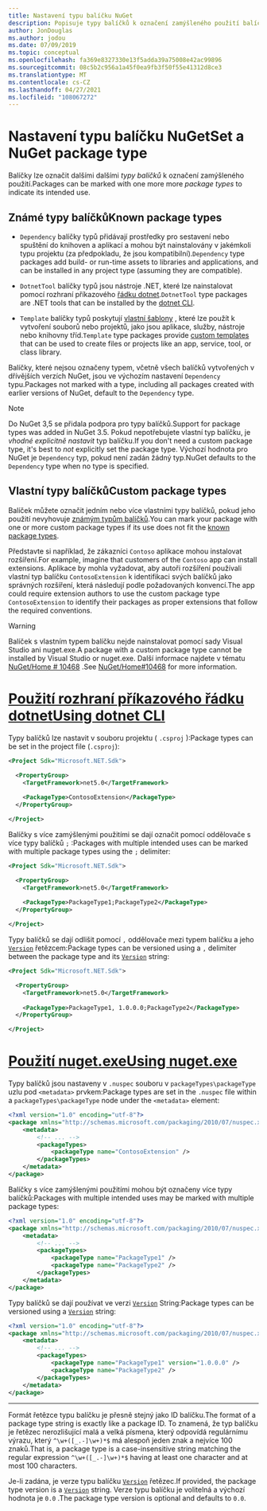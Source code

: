 ```yaml
---
title: Nastavení typu balíčku NuGet
description: Popisuje typy balíčků k označení zamýšleného použití balíčku.
author: JonDouglas
ms.author: jodou
ms.date: 07/09/2019
ms.topic: conceptual
ms.openlocfilehash: fa369e8327330e13f5adda39a75008e42ac99896
ms.sourcegitcommit: 08c5b2c956a1a45f0ea9fb3f50f55e41312d8ce3
ms.translationtype: MT
ms.contentlocale: cs-CZ
ms.lasthandoff: 04/27/2021
ms.locfileid: "108067272"
---
```

# <a name="set-a-nuget-package-type"></a><span data-ttu-id="a5961-103">Nastavení typu balíčku NuGet</span><span class="sxs-lookup"><span data-stu-id="a5961-103">Set a NuGet package type</span></span>

<span data-ttu-id="a5961-104">Balíčky lze označit dalšími dalšími *typy balíčků* k označení zamýšleného použití.</span><span class="sxs-lookup"><span data-stu-id="a5961-104">Packages can be marked with one more more *package types* to indicate its intended use.</span></span>

## <a name="known-package-types"></a><span data-ttu-id="a5961-105">Známé typy balíčků</span><span class="sxs-lookup"><span data-stu-id="a5961-105">Known package types</span></span>

- <span data-ttu-id="a5961-106">`Dependency` balíčky typů přidávají prostředky pro sestavení nebo spuštění do knihoven a aplikací a mohou být nainstalovány v jakémkoli typu projektu (za předpokladu, že jsou kompatibilní).</span><span class="sxs-lookup"><span data-stu-id="a5961-106">`Dependency` type packages add build- or run-time assets to libraries and applications, and can be installed in any project type (assuming they are compatible).</span></span>

- <span data-ttu-id="a5961-107">`DotnetTool` balíčky typů jsou nástroje .NET, které lze nainstalovat pomocí rozhraní příkazového [řádku dotnet](/dotnet/articles/core/tools/index).</span><span class="sxs-lookup"><span data-stu-id="a5961-107">`DotnetTool` type packages are .NET tools that can be installed by the [dotnet CLI](/dotnet/articles/core/tools/index).</span></span>

- <span data-ttu-id="a5961-108">`Template` balíčky typů poskytují [vlastní šablony](/dotnet/core/tools/custom-templates) , které lze použít k vytvoření souborů nebo projektů, jako jsou aplikace, služby, nástroje nebo knihovny tříd.</span><span class="sxs-lookup"><span data-stu-id="a5961-108">`Template` type packages provide [custom templates](/dotnet/core/tools/custom-templates) that can be used to create files or projects like an app, service, tool, or class library.</span></span>

<span data-ttu-id="a5961-109">Balíčky, které nejsou označeny typem, včetně všech balíčků vytvořených v dřívějších verzích NuGet, jsou ve výchozím nastavení `Dependency` typu.</span><span class="sxs-lookup"><span data-stu-id="a5961-109">Packages not marked with a type, including all packages created with earlier versions of NuGet, default to the `Dependency` type.</span></span>

> [!NOTE]
> <span data-ttu-id="a5961-110">Do NuGet 3,5 se přidala podpora pro typy balíčků.</span><span class="sxs-lookup"><span data-stu-id="a5961-110">Support for package types was added in NuGet 3.5.</span></span>
> <span data-ttu-id="a5961-111">Pokud nepotřebujete vlastní typ balíčku, je *vhodné explicitně nastavit* typ balíčku.</span><span class="sxs-lookup"><span data-stu-id="a5961-111">If you don't need a custom package type, it's best to *not* explicitly set the package type.</span></span>
> <span data-ttu-id="a5961-112">Výchozí hodnota pro NuGet je `Dependency` typ, pokud není zadán žádný typ.</span><span class="sxs-lookup"><span data-stu-id="a5961-112">NuGet defaults to the `Dependency` type when no type is specified.</span></span>

## <a name="custom-package-types"></a><span data-ttu-id="a5961-113">Vlastní typy balíčků</span><span class="sxs-lookup"><span data-stu-id="a5961-113">Custom package types</span></span>

<span data-ttu-id="a5961-114">Balíček můžete označit jedním nebo více vlastními typy balíčků, pokud jeho použití nevyhovuje [známým typům balíčků](#known-package-types).</span><span class="sxs-lookup"><span data-stu-id="a5961-114">You can mark your package with one or more custom package types if its use does not fit the [known package types](#known-package-types).</span></span>

<span data-ttu-id="a5961-115">Představte si například, že zákazníci `Contoso` aplikace mohou instalovat rozšíření.</span><span class="sxs-lookup"><span data-stu-id="a5961-115">For example, imagine that customers of the `Contoso` app can install extensions.</span></span> <span data-ttu-id="a5961-116">Aplikace by mohla vyžadovat, aby autoři rozšíření používali vlastní typ balíčku `ContosoExtension` k identifikaci svých balíčků jako správných rozšíření, která následují podle požadovaných konvencí.</span><span class="sxs-lookup"><span data-stu-id="a5961-116">The app could require extension authors to use the custom package type `ContosoExtension` to identify their packages as proper extensions that follow the required conventions.</span></span>

> [!WARNING]
> <span data-ttu-id="a5961-117">Balíček s vlastním typem balíčku nejde nainstalovat pomocí sady Visual Studio ani nuget.exe.</span><span class="sxs-lookup"><span data-stu-id="a5961-117">A package with a custom package type cannot be installed by Visual Studio or nuget.exe.</span></span> <span data-ttu-id="a5961-118">Další informace najdete v tématu [NuGet/Home # 10468](https://github.com/NuGet/Home/issues/10468) .</span><span class="sxs-lookup"><span data-stu-id="a5961-118">See [NuGet/Home#10468](https://github.com/NuGet/Home/issues/10468) for more information.</span></span>

# <a name="using-dotnet-cli"></a>[<span data-ttu-id="a5961-119">Použití rozhraní příkazového řádku dotnet</span><span class="sxs-lookup"><span data-stu-id="a5961-119">Using dotnet CLI</span></span>](#tab/dotnet)

<span data-ttu-id="a5961-120">Typy balíčků lze nastavit v souboru projektu ( `.csproj` ):</span><span class="sxs-lookup"><span data-stu-id="a5961-120">Package types can be set in the project file (`.csproj`):</span></span>

```xml
<Project Sdk="Microsoft.NET.Sdk">

  <PropertyGroup>
    <TargetFramework>net5.0</TargetFramework>
    
    <PackageType>ContosoExtension</PackageType>
  </PropertyGroup>

</Project>
```

<span data-ttu-id="a5961-121">Balíčky s více zamýšlenými použitími se dají označit pomocí oddělovače s více typy balíčků `;` :</span><span class="sxs-lookup"><span data-stu-id="a5961-121">Packages with multiple intended uses can be marked with multiple package types using the `;` delimiter:</span></span>

```xml
<Project Sdk="Microsoft.NET.Sdk">

  <PropertyGroup>
    <TargetFramework>net5.0</TargetFramework>
    
    <PackageType>PackageType1;PackageType2</PackageType>
  </PropertyGroup>

</Project>
```

<span data-ttu-id="a5961-122">Typy balíčků se dají odlišit pomocí `,` oddělovače mezi typem balíčku a jeho [`Version`](/dotnet/api/system.version) řetězcem:</span><span class="sxs-lookup"><span data-stu-id="a5961-122">Package types can be versioned using a `,` delimiter between the package type and its [`Version`](/dotnet/api/system.version) string:</span></span>

```xml
<Project Sdk="Microsoft.NET.Sdk">

  <PropertyGroup>
    <TargetFramework>net5.0</TargetFramework>
    
    <PackageType>PackageType1, 1.0.0.0;PackageType2</PackageType>
  </PropertyGroup>

</Project>
```

# <a name="using-nugetexe"></a>[<span data-ttu-id="a5961-123">Použití nuget.exe</span><span class="sxs-lookup"><span data-stu-id="a5961-123">Using nuget.exe</span></span>](#tab/nugetexe)

<span data-ttu-id="a5961-124">Typy balíčků jsou nastaveny v `.nuspec` souboru v `packageTypes\packageType` uzlu pod `<metadata>` prvkem:</span><span class="sxs-lookup"><span data-stu-id="a5961-124">Package types are set in the `.nuspec` file within a `packageTypes\packageType` node under the `<metadata>` element:</span></span>

```xml
<?xml version="1.0" encoding="utf-8"?>
<package xmlns="http://schemas.microsoft.com/packaging/2010/07/nuspec.xsd">
    <metadata>
        <!-- ... -->
        <packageTypes>
            <packageType name="ContosoExtension" />
        </packageTypes>
    </metadata>
</package>
```

<span data-ttu-id="a5961-125">Balíčky s více zamýšlenými použitími mohou být označeny více typy balíčků:</span><span class="sxs-lookup"><span data-stu-id="a5961-125">Packages with multiple intended uses may be marked with multiple package types:</span></span>

```xml
<?xml version="1.0" encoding="utf-8"?>
<package xmlns="http://schemas.microsoft.com/packaging/2010/07/nuspec.xsd">
    <metadata>
        <!-- ... -->
        <packageTypes>
            <packageType name="PackageType1" />
            <packageType name="PackageType2" />
        </packageTypes>
    </metadata>
</package>
```

<span data-ttu-id="a5961-126">Typy balíčků se dají používat ve verzi [`Version`](/dotnet/api/system.version) String:</span><span class="sxs-lookup"><span data-stu-id="a5961-126">Package types can be versioned using a [`Version`](/dotnet/api/system.version) string:</span></span>

```xml
<?xml version="1.0" encoding="utf-8"?>
<package xmlns="http://schemas.microsoft.com/packaging/2010/07/nuspec.xsd">
    <metadata>
        <!-- ... -->
        <packageTypes>
            <packageType name="PackageType1" version="1.0.0.0" />
            <packageType name="PackageType2" />
        </packageTypes>
    </metadata>
</package>
```

---

<span data-ttu-id="a5961-127">Formát řetězce typu balíčku je přesně stejný jako ID balíčku.</span><span class="sxs-lookup"><span data-stu-id="a5961-127">The format of a package type string is exactly like a package ID.</span></span> <span data-ttu-id="a5961-128">To znamená, že typ balíčku je řetězec nerozlišující malá a velká písmena, který odpovídá regulárnímu výrazu, který `^\w+([_.-]\w+)*$` má alespoň jeden znak a nejvíce 100 znaků.</span><span class="sxs-lookup"><span data-stu-id="a5961-128">That is, a package type is a case-insensitive string matching the regular expression `^\w+([_.-]\w+)*$` having at least one character and at most 100 characters.</span></span>

<span data-ttu-id="a5961-129">Je-li zadána, je verze typu balíčku [`Version`](/dotnet/api/system.version) řetězec.</span><span class="sxs-lookup"><span data-stu-id="a5961-129">If provided, the package type version is a [`Version`](/dotnet/api/system.version) string.</span></span> <span data-ttu-id="a5961-130">Verze typu balíčku je volitelná a výchozí hodnota je `0.0` .</span><span class="sxs-lookup"><span data-stu-id="a5961-130">The package type version is optional and defaults to `0.0`.</span></span>
